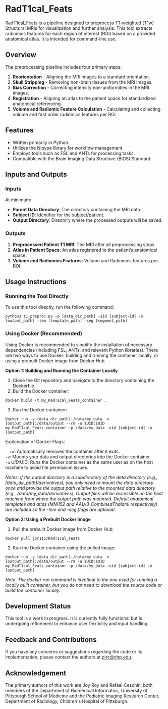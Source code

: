 # RadT1cal_Feats

RadT1cal_Feats is a pipeline designed to preprocess T1-weighted (T1w) Structural MRIs for visualization and further analysis. This tool extracts radiomics features for each region of interest (ROI) based on a provided anatomical atlas. It is intended for command-line use.

## Overview

The preprocessing pipeline includes four primary steps:

1. **Reorientation** - Aligning the MRI images to a standard orientation.
2. **Skull Stripping** - Removing non-brain tissues from the MRI images.
3. **Bias Correction** - Correcting intensity non-uniformities in the MRI images.
4. **Registration** - Aligning an atlas to the patient space for standardized anatomical referencing.
5. **Volume and Radiomic Feature Calculation** - Calculating and collecting volume and first order radiomics features per ROI

## Features

- Written primarily in Python.
- Utilizes the Nipype library for workflow management.
- Employs tools such as FSL and ANTs for processing tasks.
- Compatible with the Brain Imaging Data Structure (BIDS) Standard.

## Inputs and Outputs

### Inputs
At minimum:
- **Parent Data Directory**: The directory containing the MRI data.
- **Subject ID**: Identifier for the subject/patient.
- **Output Directory**: Directory where the processed outputs will be saved.

### Outputs

1. **Preprocessed Patient T1 MRI**: The MRI after all preprocessing steps.
2. **Atlas in Patient Space**: An atlas registered to the patient’s anatomical space.
3. **Volume and Radiomics Features**: Volume and Radiomics features per ROI

## Usage Instructions

### Running the Tool Directly

To use this tool directly, run the following command:
```
python3 t1_preproc.py -p [data_dir_path] -sid [subject-id] -o [output_path] -tem [template_path] -seg [segment_path]
```

### Using Docker (Recommended)

Using Docker is recommended to simplify the installation of necessary dependencies (including FSL, ANTs, and relevant Python libraries). There are two ways to use Docker: building and running the container locally, or using a prebuilt Docker image from Docker Hub.

**Option 1: Building and Running the Container Locally**
1. Clone the Git repository and navigate to the directory containing the Dockerfile.
2. Build the Docker container:
```
docker build -t my_RadT1cal_Feats_container .
```
3. Run the Docker container:
```
docker run -v [data_dir_path]:/data/my_data -v [output_path]:/data/output --rm -u $UID:$UID my_RadT1cal_Feats_container -p /data/my_data -sid [subject-id] -o [output_path] 
```

Explanation of Docker Flags:

```--rm```: Automatically removes the container after it exits. <br>
```-v```: Mounts your data and output directories into the Docker container.<br>
```-u``` $UID:$UID: Runs the Docker container as the same user as on the host machine to avoid file permission issues.

*Notes:
If the output directory is a subdirectory of the data directory (e.g., \[data_dir_path\]/derivatives), you only need to mount the data directory once and provide the output path relative to the mounted data directory (e.g., /data/my_data/derivatives). Output files will be accessible on the host machine from where the output path was mounted. Default anatomical templates and atlas (MNI152 and AALv3_CombinedThalami respectively) are included so the -tem and -seg flags are optional.*

**Option 2: Using a Prebuilt Docker Image**
1. Pull the prebuilt Docker image from Docker Hub:
```
docker pull jor115/RadT1cal_Feats
```
2. Run the Docker container using the pulled image:
```
docker run -v [data_dir_path]:/data/my_data -v [output_path]:/data/output --rm -u $UID:$UID my_RadT1cal_Feats_container -p /data/my_data -sid [subject-id] -o [output_path] 
```
*Note: The docker run command is identical to the one used for running a locally built container, but you do not need to download the source code or build the container locally.*

## Development Status

This tool is a work in progress. It is currently fully functional but is undergoing refinement to enhance user flexibility and input handling.

## Feedback and Contributions

If you have any concerns or suggestions regarding the code or its implementation, please contact the authors at pirc@chp.edu.

## Acknowledgement

The primary authors of this work are Joy Roy and Rafael Ceschin, both members of the Department of Biomedical Informatics, University of Pittsburgh School of Medicine and the Pediatric Imaging Research Center, Department of Radiology, Children's Hospital of Pittsburgh.

